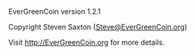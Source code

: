 
EverGreenCoin version 1.2.1

Copyright Steven Saxton (Steve@EverGreenCoin.org)

Visit http://EverGreenCoin.org for more details.
